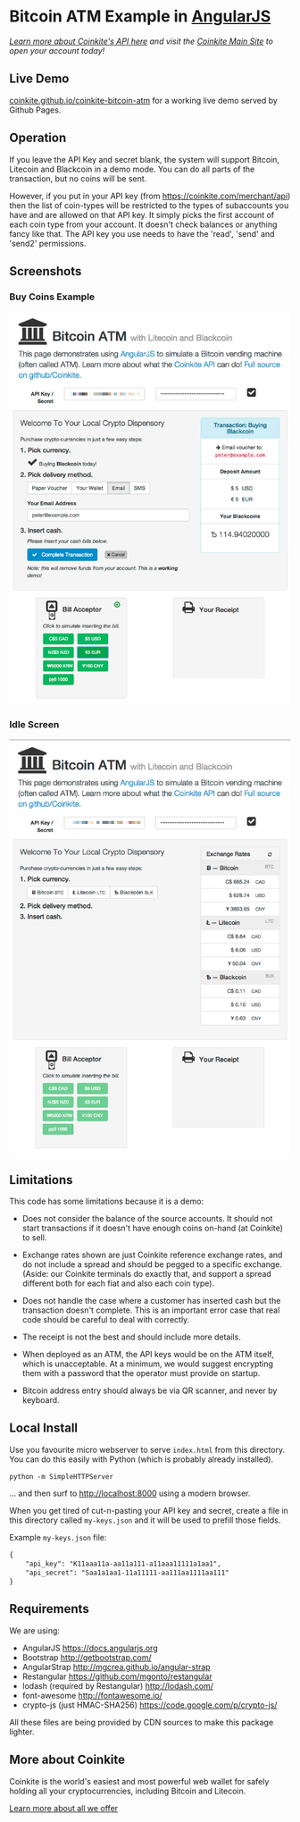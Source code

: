 # Bitcoin ATM Example in [AngularJS](https://angularjs.org/)

_[Learn more about Coinkite's API here](https://docs.coinkite.com/)
and visit the [Coinkite Main Site](https://coinkite.com/) to open your
account today!_

## Live Demo

[coinkite.github.io/coinkite-bitcoin-atm](http://coinkite.github.io/coinkite-bitcoin-atm/)
for a working live demo served by Github Pages.

## Operation

If you leave the API Key and secret blank, the system will support
Bitcoin, Litecoin and Blackcoin in a demo mode. You can do all parts
of the transaction, but no coins will be sent.

However, if you put in your API key (from <https://coinkite.com/merchant/api>)
then the list of coin-types
will be restricted to the types of subaccounts you have and are
allowed on that API key. It simply picks the first account of each
coin type from your account. It doesn't check balances or anything
fancy like that. The API key you use needs to have the 'read',
'send' and 'send2' permissions.

## Screenshots

### Buy Coins Example
![image](snaps/done.png)

### Idle Screen
![image](snaps/idle.png)

## Limitations

This code has some limitations because it is a demo:

- Does not consider the balance of the source accounts. It should
not start transactions if it doesn't have enough coins on-hand (at
Coinkite) to sell.

- Exchange rates shown are just Coinkite reference exchange rates,
and do not include a spread and should be pegged to a specific
exchange. (Aside: our Coinkite terminals do exactly that,
and support a spread different both for each fiat and also
each coin type).

- Does not handle the case where a customer has inserted cash but
the transaction doesn't complete. This is an important error case
that real code should be careful to deal with correctly.

- The receipt is not the best and should include more details.

- When deployed as an ATM, the API keys would be on the ATM itself,
which is unacceptable.  At a minimum, we would suggest encrypting
them with a password that the operator must provide on startup.

- Bitcoin address entry should always be via QR scanner, and
never by keyboard.


## Local Install

Use you favourite micro webserver to serve `index.html` from this directory.
You can do this easily with Python (which is probably already installed).

    python -m SimpleHTTPServer

... and then surf to <http://localhost:8000> using a modern browser.

When you get tired of cut-n-pasting your API key and secret, create a file
in this directory called `my-keys.json` and it will be used to prefill those
fields.

Example `my-keys.json` file:

    {
        "api_key": "K11aaa11a-aa11a111-a11aaa11111a1aa1",
        "api_secret": "Saa1a1aa1-11a11111-aa111aa1111aa111"
    }

## Requirements

We are using:

- AngularJS <https://docs.angularjs.org>
- Bootstrap <http://getbootstrap.com/>
- AngularStrap <http://mgcrea.github.io/angular-strap>
- Restangular <https://github.com/mgonto/restangular>
- lodash (required by Restangular) <http://lodash.com/>
- font-awesome <http://fontawesome.io/>
- crypto-js (just HMAC-SHA256) <https://code.google.com/p/crypto-js/>

All these files are being provided by CDN sources to make this package lighter.

## More about Coinkite

Coinkite is the world's easiest and most powerful web wallet for
safely holding all your cryptocurrencies, including Bitcoin and Litecoin.

[Learn more about all we offer](https://coinkite.com/)


